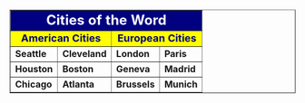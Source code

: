 <HTML>

<HEAD>
<TITLE>Hello World!</TITLE>
</HEAD>

<BODY>

<P><BR><P>

<CENTER>

<TABLE BORDER CELLSPACING=5 CELLPADDING=5>

<TR>
<TD ALIGN=center BGCOLOR=navy COLSPAN=4><FONT SIZE=+2 COLOR=white><B>Cities of the Word</B></FONT></TD>
</TR>

<TR>
<TD ALIGN=center BGCOLOR=yellow COLSPAN=2><B><FONT SIZE=+1 COLOR=navy>American Cities</FONT></B>
<TD ALIGN=center BGCOLOR=yellow COLSPAN=2><B><FONT SIZE=+1 COLOR=navy>European Cities</FONT></B>
</TR>

<TR ALIGN=left>
<TD><B>Seattle</B>
<TD><B>Cleveland</B>
<TD><B>London</B>
<TD><B>Paris</B>
</TR>

<TR ALIGN=left>
<TD><B>Houston</B>
<TD><B>Boston</B>
<TD><B>Geneva</B>
<TD><B>Madrid</B>
</TR>

<TR ALIGN=left>
<TD><B>Chicago</B>
<TD><B>Atlanta</B>
<TD><B>Brussels</B>
<TD><B>Munich</B>

</TABLE>
</CENTER>

</BODY>
</HTML>
